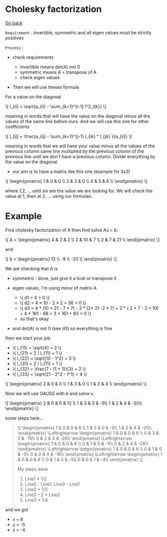 # Cholesky factorization

[Go back](../index.md)

``Requirement`` : invertible, symmetric and all eigen values must be strictly positives

``Process`` :

* check requirements
    * invertible means det(A) not 0
    * symmetric means A = transpose of A
    * check eigen values

* Then we will use theses formula

For a value on the diagonal

<p>
\[
l_{ii} = \sqrt{a_{ii} - \sum_{k=1}^{i-1} l^2_{ik}}
\]
</p>

meaning in words that will have the value on the diagonal minus
all the values of the same line before ours. And we will use
this one for other coefficients

<p>
\[
l_{ij} = \frac{a_{ij} - \sum_{k=1}^{j-1} l_{ik} * l_{jk} }{a_{ii}}
\]
</p>

meaning in words that we will have your value minus
all the values of the previous column same line multiplied
by the previous column of the previous line until we don't have a previous
column. Divide everything by the value on the diagonal.

* our aim is to have a matrix like this one (example for 3x3)

<p>
\[
\begin{pmatrix}
1 & 0 & 0 \\
2 & 3 & 0 \\
4 & 5 & 6 \\
\end{pmatrix}
\]
</p>

where 1,2, ... until six are the value we are looking for. We will check
the value at 1, then at 2, ... using our formulas.

# Example

Find cholesky factorization of A then find solve Ax = b.

<p>
\[
A = \begin{pmatrix}
4 & 2 & 2 \\
2 & 10 & 7 \\
2 & 7 & 21 \\
\end{pmatrix}
\]
</p>

and

<p>
\[
b = \begin{pmatrix}
12 \\
-9 \\
-20 \\
\end{pmatrix}
\]
</p>


We are checking that A is

* symmetric : done, just give it a look or transpose it
* eigen values, I'm using minor of matrix A

    * <span>
        \( d1 = 4 > 0 \) </span>
    * <span>
        \( d2 = 4 * 10 - 2 * 2 = 36 > 0 \) </span>
    * <span class="row w-100 overflow-auto">
        \(
            d3 = 4 * (10 * 21 - 7 * 7) - 2 * (2* 21 -2 * 7) + 2 * ( 2 * 7 - 2 * 10)
            = 4 * 161 - 68 = 3 * 161 + 93 > 0
        \)</span>
    * so that's okay
* and det(A) is not 0 (see d3) so everything is fine

then we start your job

* <span class="row w-100 overflow-auto">
    \(
    l_{11} = \sqrt{4} = 2
    \)</span>
* <span class="row w-100 overflow-auto">
    \(
    l_{21} = 2 / l_{11} = 1
    \)</span>
* <span class="row w-100 overflow-auto">
    \(
    l_{22} = \sqrt{10 - 1^2} = 3
    \)</span>
* <span class="row w-100 overflow-auto">
    \(
    l_{31} = 2 / l_{11} = 1
    \)</span>
* <span class="row w-100 overflow-auto">
    \(
    l_{32} = \frac{7 - (1 * 1)}{3} = 2
    \)</span>
* <span class="row w-100 overflow-auto">
    \(
    l_{33} = \sqrt{21 - 2^2 - 1^1} = 4
    \)</span>


<p>
\[
\begin{pmatrix}
2 & 0 & 0 \\
1 & 3 & 0 \\
1 & 2 & 4 \\
\end{pmatrix}
\]
</p>

Now we will use GAUSS with b and solve x.

<p>
\[
\begin{pmatrix}
2 & 0 & 0 & 12 \\
1 & 3 & 0 & -9\\
1 & 2 & 4 & -20\\
\end{pmatrix}
\]
</p>

some steps here...

<blockquote class="spoiler overflow-auto">
\[
\begin{pmatrix}
1 & 0 & 0 & 6 \\
1 & 3 & 0 & -9\\
1 & 2 & 4 & -20\\
\end{pmatrix}
\Leftrightarrow 
\begin{pmatrix}
1 & 0 & 0 & 6 \\
0 & 3 & 0 & -15\\
0 & 2 & 4 & -26\\
\end{pmatrix}
\Leftrightarrow 
\begin{pmatrix}
1 & 0 & 0 & 6 \\
0 & 1 & 0 & -5\\
0 & 2 & 4 & -26\\
\end{pmatrix}
\Leftrightarrow 
\begin{pmatrix}
1 & 0 & 0 & 6 \\
0 & 1 & 0 & -5\\
0 & 0 & 4 & -16\\
\end{pmatrix}
\Leftrightarrow 
\begin{pmatrix}
1 & 0 & 0 & 6 \\
0 & 1 & 0 & -5\\
0 & 0 & 1 & -4\\
\end{pmatrix}
\]

My steps were
<ol>
<li>Line1 * 1/2</li>
<li>Line2 - Line1, Line3 - Line1</li>
<li>Line2 * 1/3</li>
<li>Line3 - 2 * Line2</li>
<li>Line3 * 1/4</li>
</ol>
</blockquote>

and we got

* x = 6
* y = -5
* z = -4